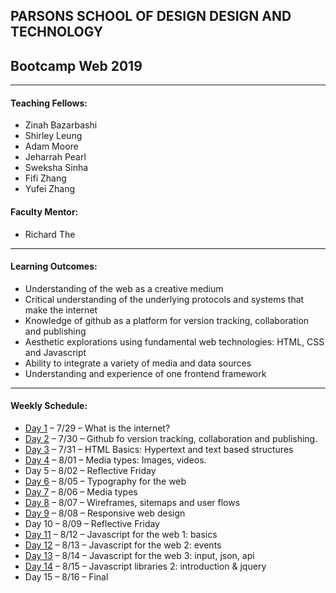 ## PARSONS SCHOOL OF DESIGN DESIGN AND TECHNOLOGY
## Bootcamp Web 2019

---
#### Teaching Fellows:
* Zinah Bazarbashi
* Shirley Leung
* Adam Moore
* Jeharrah Pearl
* Sweksha Sinha
* Fifi Zhang
* Yufei Zhang

#### Faculty Mentor:
* Richard The

---
#### Learning Outcomes:
* Understanding of the web as a creative medium
* Critical understanding of the underlying protocols and systems that make the internet
* Knowledge of github as a platform for version tracking, collaboration and publishing
* Aesthetic explorations using fundamental web technologies: HTML, CSS and Javascript
* Ability to integrate a variety of media and data sources
* Understanding and experience of one frontend framework
---

#### Weekly Schedule:
* [Day 1](Day_01) – 7/29 – What is the internet?
* [Day 2](Day_02) – 7/30 – Github fo version tracking, collaboration and publishing.
* [Day 3](Day_03) – 7/31 – HTML Basics: Hypertext and text based structures
* [Day 4](Day_04) – 8/01 – Media types: Images, videos.
* Day 5 – 8/02 – Reflective Friday
* [Day 6](Day_06) – 8/05 – Typography for the web
* [Day 7](Day_07) – 8/06 – Media types
* [Day 8](Day_08) – 8/07 – Wireframes, sitemaps and user flows
* [Day 9](Day_09) – 8/08 – Responsive web design
* Day 10 – 8/09 – Reflective Friday
* [Day 11](Day_11) – 8/12 – Javascript for the web 1: basics
* [Day 12](Day_12) – 8/13 – Javascript for the web 2: events
* [Day 13](Day_13) – 8/14 – Javascript for the web 3: input, json, api
* [Day 14](Day_14) – 8/15 – Javascript libraries 2: introduction & jquery
* Day 15 – 8/16 – Final
